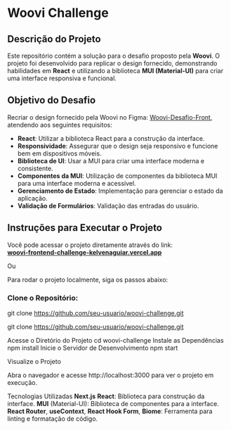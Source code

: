 # Woovi Challenge

## Descrição do Projeto
Este repositório contém a solução para o desafio proposto pela **Woovi**. O projeto foi desenvolvido para replicar o design fornecido, demonstrando habilidades em **React** e utilizando a biblioteca **MUI (Material-UI)** para criar uma interface responsiva e funcional.

## Objetivo do Desafio
Recriar o design fornecido pela Woovi no Figma: [Woovi-Desafio-Front](https://www.figma.com/design/hv1LgD7oNrtlmfWgKBG6PF/Woovi-Desafio-Front?node-id=0-1&t=E3GdukMimd3q91j2-0), atendendo aos seguintes requisitos:

- **React**: Utilizar a biblioteca React para a construção da interface.
- **Responsividade**: Assegurar que o design seja responsivo e funcione bem em dispositivos móveis.
- **Biblioteca de UI**: Usar a MUI para criar uma interface moderna e consistente.
- **Componentes da MUI**: Utilização de componentes da biblioteca MUI para uma interface moderna e acessível.
- **Gerenciamento de Estado**: Implementação para gerenciar o estado da aplicação.
- **Validação de Formulários**: Validação das entradas do usuário.

## Instruções para Executar o Projeto

Você pode acessar o projeto diretamente através do link:  
**[woovi-frontend-challenge-kelvenaguiar.vercel.app](https://woovi-frontend-challenge-kelvenaguiar.vercel.app)**

Ou

Para rodar o projeto localmente, siga os passos abaixo:

### Clone o Repositório:

git clone https://github.com/seu-usuario/woovi-challenge.git

git clone https://github.com/seu-usuario/woovi-challenge.git

Acesse o Diretório do Projeto
cd woovi-challenge
Instale as Dependências
npm install
Inicie o Servidor de Desenvolvimento
npm start

Visualize o Projeto

Abra o navegador e acesse http://localhost:3000 para ver o projeto em execução.

Tecnologias Utilizadas
**Next.js**
**React**: Biblioteca para construção da interface.
**MUI** (Material-UI): Biblioteca de componentes para a interface.
**React Router**, **useContext**, **React Hook Form**,
**Biome**: Ferramenta para linting e formatação de código.

